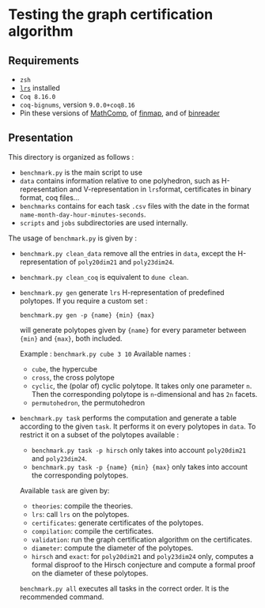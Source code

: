 # Testing the graph certification algorithm

## Requirements

- `zsh`
- [`lrs`](http://cgm.cs.mcgill.ca/%7Eavis/C/lrs.html) installed
- `Coq 8.16.0`
- `coq-bignums`, version `9.0.0+coq8.16`
- Pin these versions of [MathComp](https://github.com/Coq-Polyhedra/mathcomp), of [finmap](https://github.com/Coq-Polyhedra/finmap), and of [binreader](https://github.com/Coq-Polyhedra/coq-binreader)

## Presentation

This directory is organized as follows :
- `benchmark.py` is the main script to use
- `data` contains information relative to one polyhedron, such as H-representation and V-representation in `lrs`format, certificates in binary format, coq files...
- `benchmarks` contains for each task `.csv` files with the date in the format `name-month-day-hour-minutes-seconds`.
- `scripts` and `jobs` subdirectories are used internally.

The usage of `benchmark.py` is given by :
- `benchmark.py clean_data` remove all the entries in `data`, except the H-representation of `poly20dim21` and `poly23dim24`.
- `benchmark.py clean_coq` is equivalent to `dune clean`.
- `benchmark.py gen` generate `lrs` H-representation of predefined polytopes. If you require a custom set :
 
    `benchmark.py gen -p {name} {min} {max}`

  will generate polytopes given by `{name}` for every parameter between `{min}` and `{max}`, both included.

  Example : `benchmark.py cube 3 10`
  Available names :
    - `cube`, the hypercube
    - `cross`, the cross polytope
    - `cyclic`, the (polar of) cyclic polytope. It takes only one parameter `n`. Then the corresponding polytope is `n`-dimensional and has `2n` facets.
    - `permutohedron`, the permutohedron
- `benchmark.py task` performs the computation and generate a table according to the given `task`. It performs it on every polytopes in `data`. To restrict it on a subset of the polytopes available :

    - `benchmark.py task -p hirsch` only takes into account `poly20dim21` and `poly23dim24`.
    - `benchmark.py task -p {name} {min} {max}` only takes into account the corresponding polytopes.
  
  Available `task` are given by:
    - `theories`: compile the theories.
    - `lrs`: call `lrs` on the polytopes.
    - `certificates`: generate certificates of the polytopes.
    - `compilation`: compile the certificates.
    - `validation`: run the graph certification algorithm on the certificates.
    - `diameter`: compute the diameter of the polytopes.
    - `hirsch` and `exact`: for `poly20dim21` and `poly23dim24` only, computes a formal disproof to the Hirsch conjecture and compute a formal proof on the diameter of these polytopes.
  
  `benchmark.py all` executes all tasks in the correct order. It is the recommended command.
